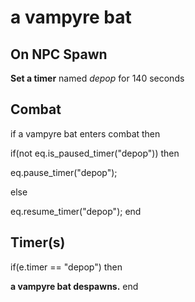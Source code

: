 # a vampyre bat
## On NPC Spawn

**Set a timer** named *depop* for 140 seconds
## Combat

if a vampyre bat enters combat  then


if(not eq.is_paused_timer("depop")) then



eq.pause_timer("depop");


else


eq.resume_timer("depop");
end

## Timer(s)

if(e.timer == "depop") then


**a vampyre bat despawns.**
end
